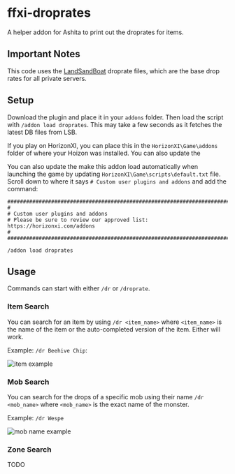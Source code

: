 # ffxi-droprates
A helper addon for Ashita to print out the droprates for items.

## Important Notes

This code uses the [LandSandBoat](https://github.com/LandSandBoat/server) droprate files, which are the base drop rates for all private servers.

## Setup

Download the plugin and place it in your `addons` folder. Then load the script with `/addon load droprates`. This may take a few seconds as it fetches the latest DB files from LSB.

If you play on HorizonXI, you can place this in the `HorizonXI\Game\addons` folder of where your Hoizon was installed. You can also update the 

You can also update the make this addon load automatically when launching the game by updating `HorizonXI\Game\scripts\default.txt` file. Scroll down to where it says `# Custom user plugins and addons` and add the command:

```
##########################################################################
#
# Custom user plugins and addons
# Please be sure to review our approved list: https://horizonxi.com/addons
#
#########################################################################

/addon load droprates
```

## Usage

Commands can start with either `/dr` or `/droprate`.

### Item Search

You can search for an item by using `/dr <item_name>` where `<item_name>` is the name of the item or the auto-completed version of the item. Either will work.

Example: `/dr Beehive Chip`:

![item example](https://github.com/user-attachments/assets/4f40a9df-fd3c-4b38-af2b-e66cf4ebf509)

### Mob Search

You can search for the drops of a specific mob using their name `/dr <mob_name>` where `<mob_name>` is the exact name of the monster.

Example: `/dr Wespe`

![mob name example](https://github.com/user-attachments/assets/01f58d73-077a-4e5b-b3de-70a2eb497b71)

### Zone Search

TODO
